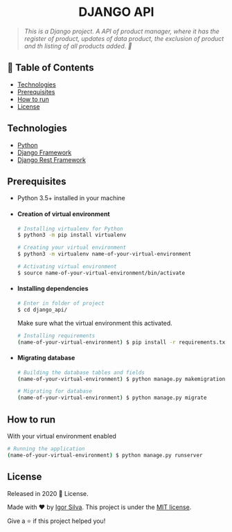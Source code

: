 <!-- Header -->
<h1 align="center">DJANGO API</h1>

<!-- Description  -->
> *This is a Django project. A API of product manager, where it has the register of product, updates of data product, the exclusion of product and th listing of all products added. :stars:*

<!-- Table of contents -->
## :pushpin: Table of Contents
- [Technologies](#technologies)
- [Prerequisites](#prerequisites)
- [How to run](#how-to-run)
- [License](#license)

<!-- Technologies -->
## Technologies
* [Python](https://www.python.org/) 
* [Django Framework](https://www.djangoproject.com/)
* [Django Rest Framework](https://www.django-rest-framework.org/)

<!-- Prerequisites -->
## Prerequisites
* Python 3.5+ installed in your machine

- #### Creation of virtual environment
	```bash
	# Installing virtualenv for Python
	$ python3 -m pip install virtualenv

	# Creating your virtual environment
	$ python3 -m virtualenv name-of-your-virtual-environment

	# Activating virtual environment
	$ source name-of-your-virtual-environment/bin/activate 
	```


- #### Installing dependencies
	```bash
	# Enter in folder of project
	$ cd django_api/
	``` 
  	Make sure what the virtual environment this activated.
	```bash
	# Installing requirements
	(name-of-your-virtual-environment) $ pip install -r requirements.txt
	``` 

- #### Migrating database
	```bash
	# Building the database tables and fields
	(name-of-your-virtual-environment) $ python manage.py makemigrations

	# Migrating for database
	(name-of-your-virtual-environment) $ python manage.py migrate
	``` 

## How to run

With your virtual environment enabled
```bash
# Running the application
(name-of-your-virtual-environment) $ python manage.py runserver
```

<!-- License -->
## License

Released in 2020 :closed_book: License.

Made with :heart: by [Igor Silva](https://github.com/igorsilva3).
This project is under the [MIT license](./LICENSE).

Give a :star: if this project helped you!
